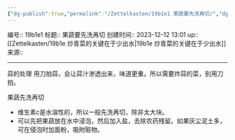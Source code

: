 ```yaml
---
{"dg-publish":true,"permalink":"/Zettelkasten/19b1e1 果蔬要先洗再切/","dgPassFrontmatter":true}
---
```


编号:: 19b1e1
标题:: 果蔬要先洗再切
创建时间:: 2023-12-12 13:01
up:: [[Zettelkasten/19b1e 炒青菜的关键在于少出水\|19b1e 炒青菜的关键在于少出水]]
来源:: 

---
蒜的处理
用刀拍蒜，会让蒜汁渗透出来，味道更重。所以需要炸蒜的菜，别用刀拍。

果蔬先洗再切
- 维生素c是水溶性的，所以一般先洗再切，除非太大块。
- 可以先把果蔬放在水中浸泡，然后加入盐，去除农药残留。如果灰尘泥土多，可在侵泡时加面粉，吸附赃物。






